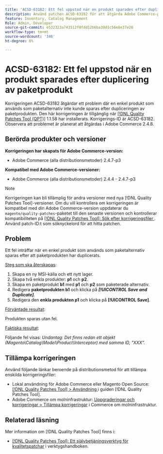 ```yaml
---
title: 'ACSD-63182: Ett fel uppstod när en produkt sparades efter duplicering av paketprodukt'
description: Använd patchen ACSD-63182 för att åtgärda Adobe Commerce-problemet om ett fel inträffar när en produkt sparas efter att en paketprodukt har duplicerats med MSI aktiverat.
feature: Inventory, Catalog Management
Role: Admin, Developer
source-git-commit: e532323a743512f0fdd12b6ba30d1c56e8e37e20
workflow-type: tm+mt
source-wordcount: '346'
ht-degree: 0%

---
```



# ACSD-63182: Ett fel uppstod när en produkt sparades efter duplicering av paketprodukt

Korrigeringen ACSD-63182 åtgärdar ett problem där en enkel produkt som används som paketalternativ inte kunde sparas efter dupliceringen av paketprodukten. Den här korrigeringen är tillgänglig när [[!DNL Quality Patches Tool (QPT)]](/help/tools/quality-patches-tool/quality-patches-tool-to-self-serve-quality-patches.md) 1.1.58 har installerats. Korrigerings-ID är ACSD-63182. Observera att problemet är planerat att åtgärdas i Adobe Commerce 2.4.8.

## Berörda produkter och versioner

**Korrigeringen har skapats för Adobe Commerce-version:**

* Adobe Commerce (alla distributionsmetoder) 2.4.7-p3

**Kompatibel med Adobe Commerce-versioner:**

* Adobe Commerce (alla distributionsmetoder) 2.4.4 - 2.4.7-p3

>[!NOTE]
>
>Korrigeringen kan bli tillämplig för andra versioner med nya [!DNL Quality Patches Tool]-versioner. Om du vill kontrollera om korrigeringen är kompatibel med din Adobe Commerce-version uppdaterar du `magento/quality-patches`-paketet till den senaste versionen och kontrollerar kompatibiliteten på [[!DNL Quality Patches Tool]: Sök efter korrigeringsfiler ](https://experienceleague.adobe.com/tools/commerce-quality-patches/index.html?lang=sv-SE). Använd patch-ID:t som söknyckelord för att hitta patchen.

## Problem

Ett fel inträffar när en enkel produkt som används som paketalternativ sparas efter att paketprodukten har duplicerats.

<u>Steg som ska återskapas</u>:

1. Skapa en ny MSI-källa och ett nytt lager.
1. Skapa två enkla produkter: **p1** och **p2**.
1. Skapa en paketprodukt **b1** med **p1** och **p2** som paketerade alternativ.
1. Redigera **paketprodukten b1** och klicka på ***[!UICONTROL Save and Duplicate]***.
1. Redigera den **enkla produkten p1** och klicka på **[!UICONTROL Save]**.

<u>Förväntade resultat</u>:

Produkten sparas utan fel.

<u>Faktiska resultat</u>:

Följande fel visas:
*Undantag: Det finns redan ett objekt (Magento\Catalog\Model\Product\Interceptor) med samma ID, &quot;XXX&quot;.*

## Tillämpa korrigeringen

Använd följande länkar beroende på distributionsmetod för att tillämpa enskilda korrigeringsfiler:

* Lokal användning för Adobe Commerce eller Magento Open Source: [[!DNL Quality Patches Tool] > Användning ](/help/tools/quality-patches-tool/usage.md) i guiden [!DNL Quality Patches Tool].
* Adobe Commerce om molninfrastruktur: [Uppgraderingar och korrigeringar > Tillämpa korrigeringar](https://experienceleague.adobe.com/docs/commerce-cloud-service/user-guide/develop/upgrade/apply-patches.html?lang=sv-SE) i Commerce om molninfrastruktur.

## Relaterad läsning

Mer information om [!DNL Quality Patches Tool] finns i:

* [[!DNL Quality Patches Tool]: Ett självbetjäningsverktyg för kvalitetspatchar](/help/tools/quality-patches-tool/quality-patches-tool-to-self-serve-quality-patches.md) i verktygshandboken.
